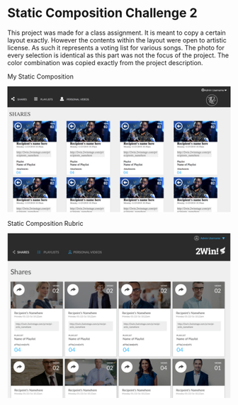 <h1>Static Composition Challenge 2</h1>

<p>This project was made for a class assignment. It is meant to copy a certain layout exactly. However the contents within the layout were open to artistic license. As such it represents a voting list for various songs. The photo for every selection is identical as this part was not the focus of the project. The color combination was copied exactly from the project description.</p>

<p>My Static Composition</p>
<img src="https://github.com/airum82/am-comp-challenge-2/blob/master/my-static-comp.png">

<p>Static Composition Rubric</p>
<img src="https://github.com/airum82/am-comp-challenge-2/blob/master/static-comp-rubric.png">

